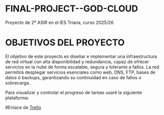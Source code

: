 # FINAL-PROJECT--GOD-CLOUD
Proyecto de 2º ASIR en el IES Triana, curso 2025/26


# OBJETIVOS DEL PROYECTO
El objetivo de este proyecto es diseñar e implementar una infraestructura de red virtual con alta disponibilidad y redundancia, 
capaz de ofrecer servicios en la nube de forma escalable, segura y tolerante a fallos. 
La red permitirá desplegar servicios esenciales como web, DNS, FTP, bases de datos ó backups, 
garantizando su continuidad en caso de fallos o sobrecarga.

Para visualizar y controlar el progreso de tareas usaré la siguiente plataforma:

#Enlace de [Trello](https://trello.com/invite/b/68e76761ff3d49d87f585d83/ATTI88c3c608824fd62eae7db1b3b4de20d26EFF7D06/final-project-god-cloud)
